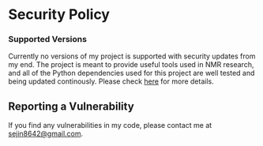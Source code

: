 # Security Policy

### Supported Versions

Currently no versions of my project is supported with security updates from my end. 
The project is meant to provide useful tools used in NMR research, and all of the Python dependencies used for this project are well tested and being updated continously. 
Please check [here][anaconda] for more details.

[anaconda]:https://docs.anaconda.com/anaconda/reference/security/

## Reporting a Vulnerability

If you find any vulnerabilities in my code, please contact me at sejin8642@gmail.com.
